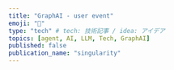 ```yaml
---
title: "GraphAI - user event"
emoji: "🤖"
type: "tech" # tech: 技術記事 / idea: アイデア
topics: [agent, AI, LLM, Tech, GraphAI]
published: false
publication_name: "singularity"
---
```

